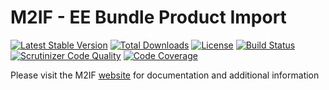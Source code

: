 # M2IF - EE Bundle Product Import

[![Latest Stable Version](https://img.shields.io/packagist/v/techdivision/import-product-bundle-ee.svg?style=flat-square)](https://packagist.org/packages/techdivision/import-product-bundle-ee) 
 [![Total Downloads](https://img.shields.io/packagist/dt/techdivision/import-product-bundle-ee.svg?style=flat-square)](https://packagist.org/packages/techdivision/import-product-bundle-ee)
 [![License](https://img.shields.io/packagist/l/techdivision/import-product-bundle-ee.svg?style=flat-square)](https://packagist.org/packages/techdivision/import-product-bundle-ee)
 [![Build Status](https://img.shields.io/travis/techdivision/import-product-bundle-ee/master.svg?style=flat-square)](http://travis-ci.org/techdivision/import-product-bundle-ee)
 [![Scrutinizer Code Quality](https://img.shields.io/scrutinizer/g/techdivision/import-product-bundle-ee/master.svg?style=flat-square)](https://scrutinizer-ci.com/g/techdivision/import-product-bundle-ee/?branch=master) [![Code Coverage](https://img.shields.io/scrutinizer/coverage/g/techdivision/import-product-bundle-ee/master.svg?style=flat-square)](https://scrutinizer-ci.com/g/techdivision/import-product-bundle-ee/?branch=master)

Please visit the M2IF [website](https://m2if.com) for documentation and additional information
